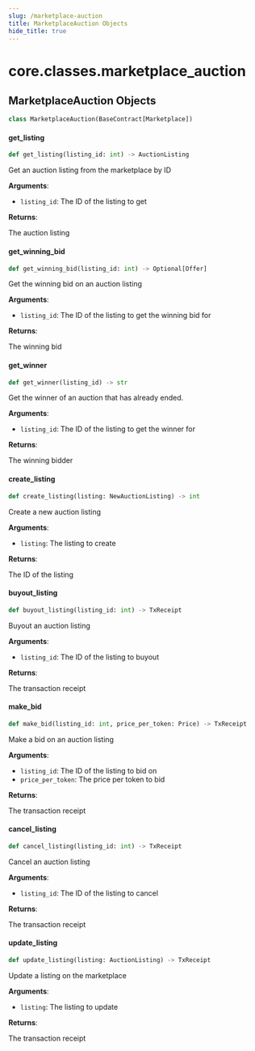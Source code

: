 ```yaml
---
slug: /marketplace-auction
title: MarketplaceAuction Objects
hide_title: true
---
```


<a id="core.classes.marketplace_auction"></a>

# core.classes.marketplace_auction

<a id="core.classes.marketplace_auction.MarketplaceAuction"></a>

## MarketplaceAuction Objects

```python
class MarketplaceAuction(BaseContract[Marketplace])
```

<a id="core.classes.marketplace_auction.MarketplaceAuction.get_listing"></a>

#### get_listing

```python
def get_listing(listing_id: int) -> AuctionListing
```

Get an auction listing from the marketplace by ID

**Arguments**:

- `listing_id`: The ID of the listing to get

**Returns**:

The auction listing

<a id="core.classes.marketplace_auction.MarketplaceAuction.get_winning_bid"></a>

#### get_winning_bid

```python
def get_winning_bid(listing_id: int) -> Optional[Offer]
```

Get the winning bid on an auction listing

**Arguments**:

- `listing_id`: The ID of the listing to get the winning bid for

**Returns**:

The winning bid

<a id="core.classes.marketplace_auction.MarketplaceAuction.get_winner"></a>

#### get_winner

```python
def get_winner(listing_id) -> str
```

Get the winner of an auction that has already ended.

**Arguments**:

- `listing_id`: The ID of the listing to get the winner for

**Returns**:

The winning bidder

<a id="core.classes.marketplace_auction.MarketplaceAuction.create_listing"></a>

#### create_listing

```python
def create_listing(listing: NewAuctionListing) -> int
```

Create a new auction listing

**Arguments**:

- `listing`: The listing to create

**Returns**:

The ID of the listing

<a id="core.classes.marketplace_auction.MarketplaceAuction.buyout_listing"></a>

#### buyout_listing

```python
def buyout_listing(listing_id: int) -> TxReceipt
```

Buyout an auction listing

**Arguments**:

- `listing_id`: The ID of the listing to buyout

**Returns**:

The transaction receipt

<a id="core.classes.marketplace_auction.MarketplaceAuction.make_bid"></a>

#### make_bid

```python
def make_bid(listing_id: int, price_per_token: Price) -> TxReceipt
```

Make a bid on an auction listing

**Arguments**:

- `listing_id`: The ID of the listing to bid on
- `price_per_token`: The price per token to bid

**Returns**:

The transaction receipt

<a id="core.classes.marketplace_auction.MarketplaceAuction.cancel_listing"></a>

#### cancel_listing

```python
def cancel_listing(listing_id: int) -> TxReceipt
```

Cancel an auction listing

**Arguments**:

- `listing_id`: The ID of the listing to cancel

**Returns**:

The transaction receipt

<a id="core.classes.marketplace_auction.MarketplaceAuction.update_listing"></a>

#### update_listing

```python
def update_listing(listing: AuctionListing) -> TxReceipt
```

Update a listing on the marketplace

**Arguments**:

- `listing`: The listing to update

**Returns**:

The transaction receipt
